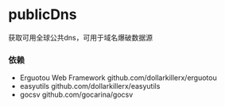 # publicDns
获取可用全球公共dns，可用于域名爆破数据源

### 依赖
- Erguotou Web Framework github.com/dollarkillerx/erguotou
- easyutils github.com/dollarkillerx/easyutils
- gocsv github.com/gocarina/gocsv